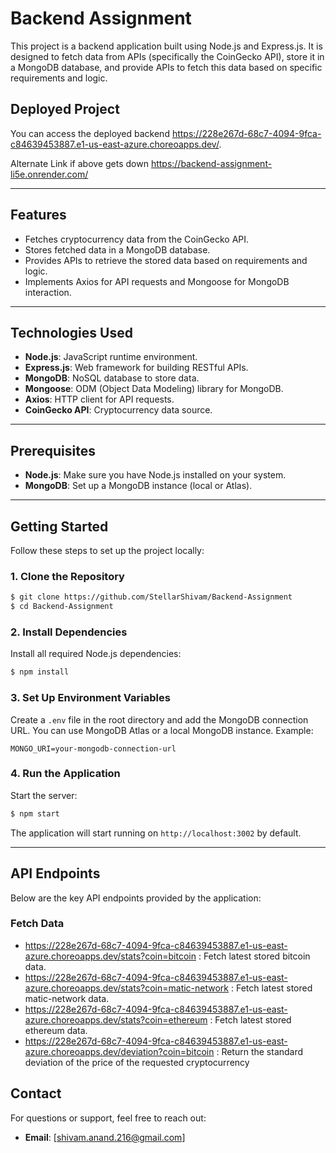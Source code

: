 # Backend Assignment

This project is a backend application built using Node.js and Express.js. It is designed to fetch data from APIs (specifically the CoinGecko API), store it in a MongoDB database, and provide APIs to fetch this data based on specific requirements and logic.

## Deployed Project
You can access the deployed backend https://228e267d-68c7-4094-9fca-c84639453887.e1-us-east-azure.choreoapps.dev/.

Alternate Link if above gets down https://backend-assignment-li5e.onrender.com/

---

## Features

- Fetches cryptocurrency data from the CoinGecko API.
- Stores fetched data in a MongoDB database.
- Provides APIs to retrieve the stored data based on requirements and logic.
- Implements Axios for API requests and Mongoose for MongoDB interaction.

---

## Technologies Used

- **Node.js**: JavaScript runtime environment.
- **Express.js**: Web framework for building RESTful APIs.
- **MongoDB**: NoSQL database to store data.
- **Mongoose**: ODM (Object Data Modeling) library for MongoDB.
- **Axios**: HTTP client for API requests.
- **CoinGecko API**: Cryptocurrency data source.

---

## Prerequisites

- **Node.js**: Make sure you have Node.js installed on your system.
- **MongoDB**: Set up a MongoDB instance (local or Atlas).

---

## Getting Started

Follow these steps to set up the project locally:

### 1. Clone the Repository

```bash
$ git clone https://github.com/StellarShivam/Backend-Assignment
$ cd Backend-Assignment
```

### 2. Install Dependencies

Install all required Node.js dependencies:

```bash
$ npm install
```

### 3. Set Up Environment Variables

Create a `.env` file in the root directory and add the MongoDB connection URL. You can use MongoDB Atlas or a local MongoDB instance. Example:

```
MONGO_URI=your-mongodb-connection-url
```

### 4. Run the Application

Start the server:

```bash
$ npm start
```

The application will start running on `http://localhost:3002` by default.

---

## API Endpoints

Below are the key API endpoints provided by the application:

### Fetch Data
- https://228e267d-68c7-4094-9fca-c84639453887.e1-us-east-azure.choreoapps.dev/stats?coin=bitcoin : Fetch latest stored bitcoin data.
- https://228e267d-68c7-4094-9fca-c84639453887.e1-us-east-azure.choreoapps.dev/stats?coin=matic-network : Fetch latest stored matic-network data.
- https://228e267d-68c7-4094-9fca-c84639453887.e1-us-east-azure.choreoapps.dev/stats?coin=ethereum : Fetch latest stored ethereum data.
- https://228e267d-68c7-4094-9fca-c84639453887.e1-us-east-azure.choreoapps.dev/deviation?coin=bitcoin : Return the standard deviation of the price of the requested cryptocurrency

## Contact

For questions or support, feel free to reach out:

- **Email**: [shivam.anand.216@gmail.com]



